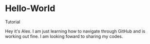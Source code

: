 # Hello-World
Tutorial



Hey it's Alex. I am just learning how to navigate through GitHub and is working out fine. I am looking foward to sharing my codes.
